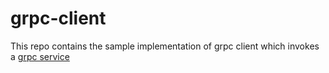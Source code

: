 # grpc-client

This repo contains the sample implementation of grpc client which invokes a [grpc service](https://github.com/danniel1205/grpc-service)